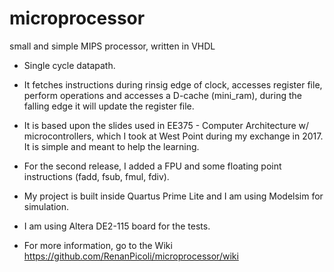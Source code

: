# microprocessor
small and simple MIPS processor, written in VHDL

* Single cycle datapath.

* It fetches instructions during rinsig edge of clock, accesses register file, perform operations and accesses a D-cache (mini_ram),
during the falling edge it will update the register file.

* It is based upon the slides used in EE375 - Computer Architecture w/ microcontrollers, which I took at West Point during my exchange in 2017. It is simple and meant to help the learning.

* For the second release, I added a FPU and some floating point instructions (fadd, fsub, fmul, fdiv).

* My project is built inside Quartus Prime Lite and I am using Modelsim for simulation.

* I am using Altera DE2-115 board for the tests. 

* For more information, go to the Wiki https://github.com/RenanPicoli/microprocessor/wiki
